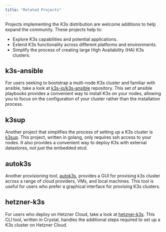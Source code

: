 ```yaml
---
title: "Related Projects"
---
```


Projects implementing the K3s distribution are welcome additions to help expand the community. These projects help to:

- Explore K3s capabilities and potential applications.
- Extend K3s functionality across different platforms and environments.
- Simplify the process of creating large High Availability (HA) K3s clusters.

## k3s-ansible

For users seeking to bootstrap a multi-node K3s cluster and familiar with ansible, take a look at [k3s-io/k3s-ansible](https://github.com/k3s-io/k3s-ansible) repository. This set of ansible playbooks provides a convenient way to install K3s on your nodes, allowing you to focus on the configuration of your cluster rather than the installation process.

## k3sup

Another project that simplifies the process of setting up a K3s cluster is [k3sup](https://github.com/alexellis/k3sup). This project, written in golang, only requires ssh access to your nodes. It also provides a convenient way to deploy K3s with external datastores, not just the embedded etcd.

## autok3s

Another provisioning tool, [autok3s](https://github.com/cnrancher/autok3s), provides a GUI for provising k3s cluster across a range of cloud providers, VMs, and local machines. This tool is useful for users who prefer a graphical interface for provising K3s clusters. 

## hetzner-k3s

For users who deploy on Hetzner Cloud, take a look at [hetzner-k3s](https://github.com/vitobotta/hetzner-k3s). This CLI tool, written in Crystal, handles the additional steps required to set up a K3s cluster on Hetzner Cloud.
